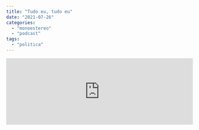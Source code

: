 ```yaml
---
title: "Tudo eu, tudo eu"
date: "2021-07-26"
categories: 
  - "monoestereo"
  - "podcast"
tags: 
  - "politica"
---
```


<iframe src="https://anchor.fm/monoestereo/embed/episodes/Tudo-eu--tudo-eu-e151esq" height="180px" width="100%" frameborder="0" scrolling="no" style="width:100%;height:180px"></iframe>
